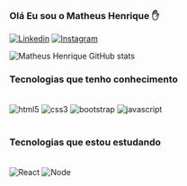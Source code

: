 
### Olá Eu sou o Matheus Henrique ✋

[![Linkedin](https://img.shields.io/badge/LinkedIn-0077B5?style=for-the-badge&logo=linkedin&logoColor=white)](https://www.linkedin.com/in/matheus-henrique-5bb087213/)
[![Instagram](https://img.shields.io/badge/Instagram-E4405F?style=for-the-badge&logo=instagram&logoColor=white)](https://www.instagram.com/_maciell_matheus/)

![Matheus Henrique GitHub stats](https://github-readme-stats.vercel.app/api?username=MatheusHenrique23&show_icons=true&theme=dracula)

### Tecnologias que tenho conhecimento

<div style='display: inline_block'><br/>
    <img align='center' alt='html5' src='https://img.shields.io/badge/HTML5-E34F26?style=for-the-badge&logo=html5&logoColor=white'>
    <img align='center' alt='css3' src='https://img.shields.io/badge/CSS3-1572B6?style=for-the-badge&logo=css3&logoColor=white'>
    <img align='center' alt='bootstrap' src='https://img.shields.io/badge/Bootstrap-563D7C?style=for-the-badge&logo=bootstrap&logoColor=white'>
    <img align='center' alt='javascript' src='https://img.shields.io/badge/JavaScript-F7DF1E?style=for-the-badge&logo=javascript&logoColor=black'>
</div><br/>

### Tecnologias que estou estudando

<div style='display: inline_block'><br/>
    <img align='center' alt='React' src='https://img.shields.io/badge/React-20232A?style=for-the-badge&logo=react&logoColor=61DAFB'>
    <img align='center' alt='Node' src='https://img.shields.io/badge/Node.js-43853D?style=for-the-badge&logo=node.js&logoColor=white'>
</div><br/>
